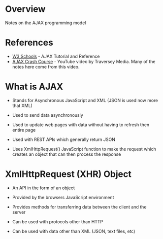 # Overview

Notes on the AJAX programming model

# References

* [W3 Schools](https://www.w3schools.com/js/js_ajax_intro.as) - AJAX Tutorial and Reference
* [AJAX Crash Course](https://www.youtube.com/watch?v=82hnvUYY6QA&list=PLillGF-RfqbYeckUaD1z6nviTp31GLTH8) - YouTube video by Traversey Media.  Many of the notes here come from this video.

# What is AJAX

* Stands for Asynchronous JavaScript and XML (JSON is used now more that XML)

* Used to send data asynchronously

* Used to update web pages with data without having to refresh then entire page

* Used with REST APIs which generally return JSON

* Uses XmlHttpRequest() JavaScript function to make the request which creates an object that can then process the response

# XmlHttpRequest (XHR) Object

* An API in the form of an object

* Provided by the browsers JavaScript environment

* Provides methods for transferring data between the client and the server

* Can be used with protocols other than HTTP

* Can be used with data other than XML (JSON, text files, etc)


